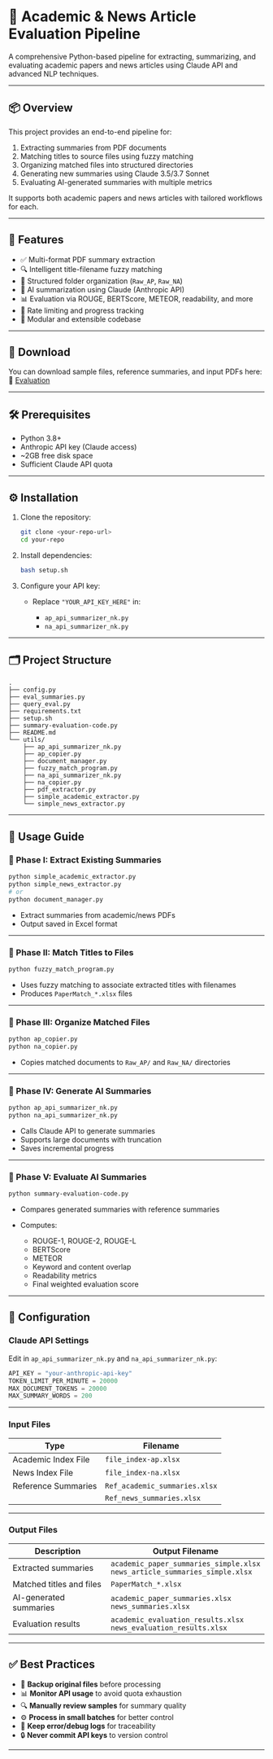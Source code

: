 # 📘 Academic & News Article Evaluation Pipeline

A comprehensive Python-based pipeline for extracting, summarizing, and evaluating academic papers and news articles using Claude API and advanced NLP techniques.

---

## 📦 Overview

This project provides an end-to-end pipeline for:

1. Extracting summaries from PDF documents  
2. Matching titles to source files using fuzzy matching  
3. Organizing matched files into structured directories  
4. Generating new summaries using Claude 3.5/3.7 Sonnet  
5. Evaluating AI-generated summaries with multiple metrics  

It supports both academic papers and news articles with tailored workflows for each.

---

## 🚀 Features

- ✅ Multi-format PDF summary extraction  
- 🔍 Intelligent title-filename fuzzy matching  
- 📂 Structured folder organization (`Raw_AP`, `Raw_NA`)  
- 🤖 AI summarization using Claude (Anthropic API)  
- 📊 Evaluation via ROUGE, BERTScore, METEOR, readability, and more  
- 🔁 Rate limiting and progress tracking  
- 🔧 Modular and extensible codebase  

---

## 💾 Download

You can download sample files, reference summaries, and input PDFs here:  
📁 [Evaluation](https://drive.google.com/drive/folders/1fZOJew1WHRoouukRcZebKN-im7S7k8jj?usp=drive_link)

---

## 🛠 Prerequisites

- Python 3.8+  
- Anthropic API key (Claude access)  
- ~2GB free disk space  
- Sufficient Claude API quota  

---

## ⚙️ Installation

1. Clone the repository:

   ```bash
   git clone <your-repo-url>
   cd your-repo
   ````

2. Install dependencies:

   ```bash
   bash setup.sh
   ```

3. Configure your API key:

   - Replace `"YOUR_API_KEY_HERE"` in:

     - `ap_api_summarizer_nk.py`
     - `na_api_summarizer_nk.py`

---

## 🗂 Project Structure

```
.
├── config.py
├── eval_summaries.py
├── query_eval.py
├── requirements.txt
├── setup.sh
├── summary-evaluation-code.py
├── README.md
└── utils/
    ├── ap_api_summarizer_nk.py
    ├── ap_copier.py
    ├── document_manager.py
    ├── fuzzy_match_program.py
    ├── na_api_summarizer_nk.py
    ├── na_copier.py
    ├── pdf_extractor.py
    ├── simple_academic_extractor.py
    └── simple_news_extractor.py
```

---

## 📖 Usage Guide

### 🔹 Phase I: Extract Existing Summaries

```bash
python simple_academic_extractor.py
python simple_news_extractor.py
# or
python document_manager.py
```

- Extract summaries from academic/news PDFs
- Output saved in Excel format

---

### 🔹 Phase II: Match Titles to Files

```bash
python fuzzy_match_program.py
```

- Uses fuzzy matching to associate extracted titles with filenames
- Produces `PaperMatch_*.xlsx` files

---

### 🔹 Phase III: Organize Matched Files

```bash
python ap_copier.py
python na_copier.py
```

- Copies matched documents to `Raw_AP/` and `Raw_NA/` directories

---

### 🔹 Phase IV: Generate AI Summaries

```bash
python ap_api_summarizer_nk.py
python na_api_summarizer_nk.py
```

- Calls Claude API to generate summaries
- Supports large documents with truncation
- Saves incremental progress

---

### 🔹 Phase V: Evaluate AI Summaries

```bash
python summary-evaluation-code.py
```

- Compares generated summaries with reference summaries
- Computes:

  - ROUGE-1, ROUGE-2, ROUGE-L
  - BERTScore
  - METEOR
  - Keyword and content overlap
  - Readability metrics
  - Final weighted evaluation score

---

## 🔧 Configuration

### Claude API Settings

Edit in `ap_api_summarizer_nk.py` and `na_api_summarizer_nk.py`:

```python
API_KEY = "your-anthropic-api-key"
TOKEN_LIMIT_PER_MINUTE = 20000
MAX_DOCUMENT_TOKENS = 20000
MAX_SUMMARY_WORDS = 200
```

---

### Input Files

| Type                | Filename                      |
| ------------------- | ----------------------------- |
| Academic Index File | `file_index-ap.xlsx`          |
| News Index File     | `file_index-na.xlsx`          |
| Reference Summaries | `Ref_academic_summaries.xlsx` |
|                     | `Ref_news_summaries.xlsx`     |

---

### Output Files

| Description              | Output Filename                                                                |
| ------------------------ | ------------------------------------------------------------------------------ |
| Extracted summaries      | `academic_paper_summaries_simple.xlsx`<br>`news_article_summaries_simple.xlsx` |
| Matched titles and files | `PaperMatch_*.xlsx`                                                            |
| AI-generated summaries   | `academic_paper_summaries.xlsx`<br>`news_summaries.xlsx`                       |
| Evaluation results       | `academic_evaluation_results.xlsx`<br>`news_evaluation_results.xlsx`           |

---

## ✅ Best Practices

- 💾 **Backup original files** before processing
- 📊 **Monitor API usage** to avoid quota exhaustion
- 🔍 **Manually review samples** for summary quality
- ⚙️ **Process in small batches** for better control
- 📁 **Keep error/debug logs** for traceability
- 🔒 **Never commit API keys** to version control

---
